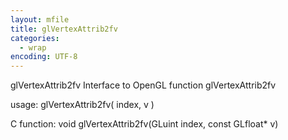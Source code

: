 ```yaml
---
layout: mfile
title: glVertexAttrib2fv
categories:
  - wrap
encoding: UTF-8
---
```


glVertexAttrib2fv  Interface to OpenGL function glVertexAttrib2fv

usage:  glVertexAttrib2fv( index, v )

C function:  void glVertexAttrib2fv(GLuint index, const GLfloat\* v)